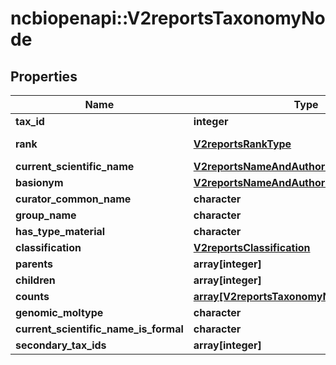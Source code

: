# ncbiopenapi::V2reportsTaxonomyNode


## Properties
Name | Type | Description | Notes
------------ | ------------- | ------------- | -------------
**tax_id** | **integer** |  | [optional] 
**rank** | [**V2reportsRankType**](v2reportsRankType.md) |  | [optional] [Enum: ] 
**current_scientific_name** | [**V2reportsNameAndAuthority**](v2reportsNameAndAuthority.md) |  | [optional] 
**basionym** | [**V2reportsNameAndAuthority**](v2reportsNameAndAuthority.md) |  | [optional] 
**curator_common_name** | **character** |  | [optional] 
**group_name** | **character** |  | [optional] 
**has_type_material** | **character** |  | [optional] 
**classification** | [**V2reportsClassification**](v2reportsClassification.md) |  | [optional] 
**parents** | **array[integer]** |  | [optional] 
**children** | **array[integer]** |  | [optional] 
**counts** | [**array[V2reportsTaxonomyNodeCountByType]**](v2reportsTaxonomyNodeCountByType.md) |  | [optional] 
**genomic_moltype** | **character** |  | [optional] 
**current_scientific_name_is_formal** | **character** |  | [optional] 
**secondary_tax_ids** | **array[integer]** |  | [optional] 


